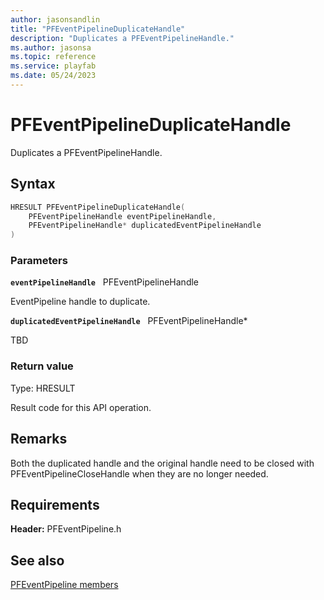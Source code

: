 ```yaml
---
author: jasonsandlin
title: "PFEventPipelineDuplicateHandle"
description: "Duplicates a PFEventPipelineHandle."
ms.author: jasonsa
ms.topic: reference
ms.service: playfab
ms.date: 05/24/2023
---
```


# PFEventPipelineDuplicateHandle  

Duplicates a PFEventPipelineHandle.  

## Syntax  
  
```cpp
HRESULT PFEventPipelineDuplicateHandle(  
    PFEventPipelineHandle eventPipelineHandle,  
    PFEventPipelineHandle* duplicatedEventPipelineHandle  
)  
```  
  
### Parameters  
  
**`eventPipelineHandle`** &nbsp; PFEventPipelineHandle  
  
EventPipeline handle to duplicate.  
  
**`duplicatedEventPipelineHandle`** &nbsp; PFEventPipelineHandle*  
  
TBD    
  
  
### Return value
Type: HRESULT
  
Result code for this API operation.
  
## Remarks  
  
Both the duplicated handle and the original handle need to be closed with PFEventPipelineCloseHandle when they are no longer needed.
  
## Requirements  
  
**Header:** PFEventPipeline.h
  
## See also  
[PFEventPipeline members](../pfeventpipeline_members.md)  

  
  
